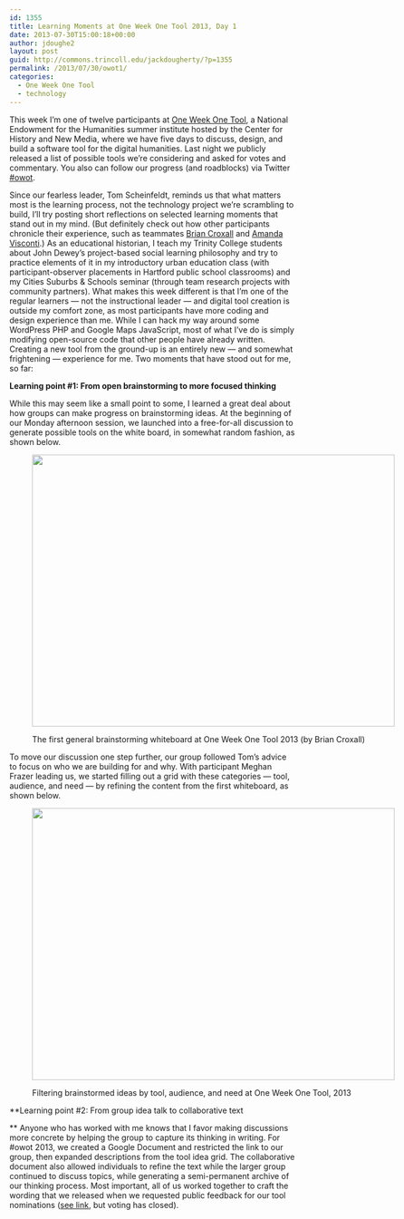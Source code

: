 ```yaml
---
id: 1355
title: Learning Moments at One Week One Tool 2013, Day 1
date: 2013-07-30T15:00:18+00:00
author: jdoughe2
layout: post
guid: http://commons.trincoll.edu/jackdougherty/?p=1355
permalink: /2013/07/30/owot1/
categories:
  - One Week One Tool
  - technology
---
```

This week I&#8217;m one of twelve participants at <a href="http://oneweekonetool.org/" target="_blank">One Week One Tool</a>, a National Endowment for the Humanities summer institute hosted by the Center for History and New Media, where we have five days to discuss, design, and build a software tool for the digital humanities. Last night we publicly released a list of possible tools we&#8217;re considering and asked for votes and commentary. You also can follow our progress (and roadblocks) via Twitter <a href="https://twitter.com/search?q=%23owot" target="_blank">#owot</a>.

Since our fearless leader, Tom Scheinfeldt, reminds us that what matters most is the learning process, not the technology project we&#8217;re scrambling to build, I&#8217;ll try posting short reflections on selected learning moments that stand out in my mind. (But definitely check out how other participants chronicle their experience, such as teammates <a href="http://www.briancroxall.net/tag/one-week-one-tool/" target="_blank">Brian Croxall</a> and <a href="http://www.literaturegeek.com/owotdayone/" target="_blank">Amanda Visconti</a>.) As an educational historian, I teach my Trinity College students about John Dewey&#8217;s project-based social learning philosophy and try to practice elements of it in my introductory urban education class (with participant-observer placements in Hartford public school classrooms) and my Cities Suburbs & Schools seminar (through team research projects with community partners). What makes this week different is that I&#8217;m one of the regular learners &#8212; not the instructional leader &#8212; and digital tool creation is outside my comfort zone, as most participants have more coding and design experience than me. While I can hack my way around some WordPress PHP and Google Maps JavaScript, most of what I&#8217;ve do is simply modifying open-source code that other people have already written. Creating a new tool from the ground-up is an entirely new &#8212; and somewhat frightening &#8212; experience for me. Two moments that have stood out for me, so far:

**Learning point #1: From open brainstorming to more focused thinking**

While this may seem like a small point to some, I learned a great deal about how groups can make progress on brainstorming ideas. At the beginning of our Monday afternoon session, we launched into a free-for-all discussion to generate possible tools on the white board, in somewhat random fashion, as shown below.<figure id="attachment_1361" style="width: 640px" class="wp-caption aligncenter">

<a href="http://commons.trincoll.edu/jackdougherty/2013/07/30/owot1/owot-brainstorm-croxall/" rel="attachment wp-att-1361"><img class="size-large wp-image-1361" src="http://commons.trincoll.edu/jackdougherty/files/2013/07/owot-brainstorm-croxall-640x480.jpg" alt="" width="640" height="480" /></a><figcaption class="wp-caption-text">The first general brainstorming whiteboard at One Week One Tool 2013 (by Brian Croxall)</figcaption></figure>

To move our discussion one step further, our group followed Tom&#8217;s advice to focus on who we are building for and why. With participant Meghan Frazer leading us, we started filling out a grid with these categories &#8212; tool, audience, and need &#8212; by refining the content from the first whiteboard, as shown below.<figure id="attachment_1362" style="width: 640px" class="wp-caption aligncenter">

<a href="http://commons.trincoll.edu/jackdougherty/2013/07/30/owot1/owot-filter-brainstorm/" rel="attachment wp-att-1362"><img class="size-large wp-image-1362" src="http://commons.trincoll.edu/jackdougherty/files/2013/07/owot-filter-brainstorm-640x480.jpg" alt="" width="640" height="480" /></a><figcaption class="wp-caption-text">Filtering brainstormed ideas by tool, audience, and need at One Week One Tool, 2013</figcaption></figure>

**Learning point #2: From group idea talk to collaborative text

** Anyone who has worked with me knows that I favor making discussions more concrete by helping the group to capture its thinking in writing. For #owot 2013, we created a Google Document and restricted the link to our group, then expanded descriptions from the tool idea grid. The collaborative document also allowed individuals to refine the text while the larger group continued to discuss topics, while generating a semi-permanent archive of our thinking process. Most important, all of us worked together to craft the wording that we released when we requested public feedback for our tool nominations (<a href="http://oneweekonetool.ideascale.com/" target="_blank">see link</a>, but voting has closed).
